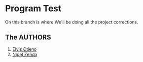 # Program Test

On this branch is where We'll be doing all the project corrections.

## The AUTHORS

1. [Elvis Otieno](https://github.com/elvismalsa)
2. [Nigel Zenda](https://github.com/Heavenboi)
